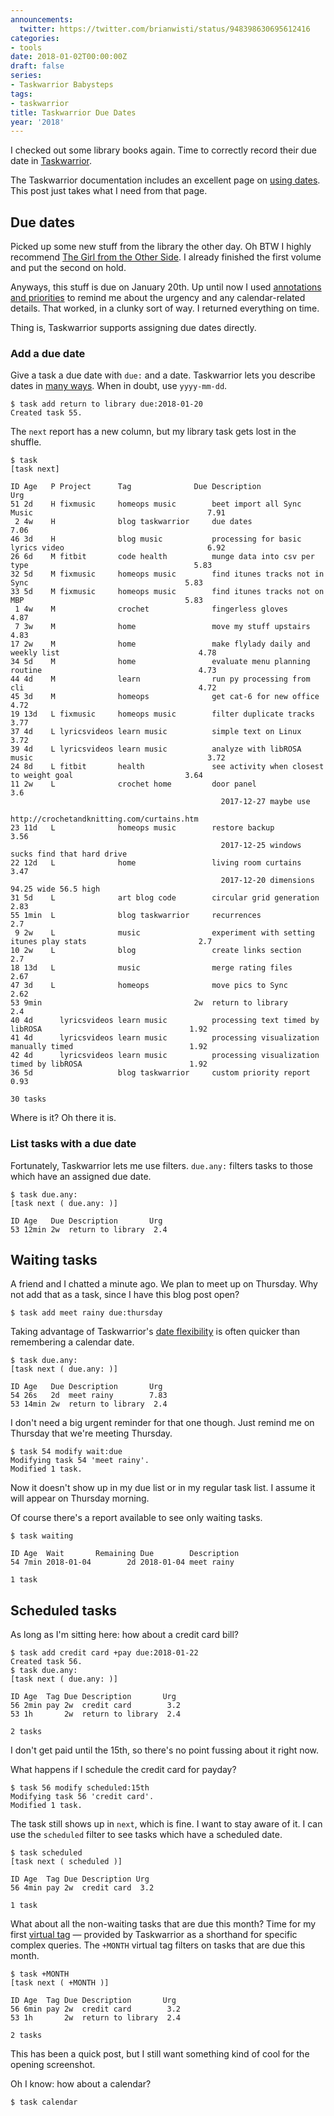 ```yaml
---
announcements:
  twitter: https://twitter.com/brianwisti/status/948398630695612416
categories:
- tools
date: 2018-01-02T00:00:00Z
draft: false
series:
- Taskwarrior Babysteps
tags:
- taskwarrior
title: Taskwarrior Due Dates
year: '2018'
---
```


I checked out some library books again. Time to correctly record their due
date in [Taskwarrior][]. 

[Taskwarrior]: https://taskwarrior.org
<!--more-->

The Taskwarrior documentation includes an excellent page on [using dates][]. This post just takes what I
need from that page.

[using dates]: https://taskwarrior.org/docs/using_dates.html

## Due dates

Picked up some new stuff from the library the other day. Oh BTW I highly recommend [The Girl from the Other
Side][]. I already finished the first volume and put the second on hold.

Anyways, this stuff is due on January 20th. Up until now I used [annotations and priorities][] to remind me
about the urgency and any calendar-related details. That worked, in a clunky sort of way. I returned
everything on time.

Thing is, Taskwarrior supports assigning due dates directly.

[annotations and priorities]: /2017/12/25/taskwarrior-priorities

[The Girl from the Other Side]: https://www.goodreads.com/book/show/30139736-the-girl-from-the-other-side

### Add a due date

Give a task a due date with `due:` and a date. Taskwarrior lets you describe
dates in [many ways][]. When in doubt, use `yyyy-mm-dd`.

[many ways]: https://taskwarrior.org/docs/named_dates.html

``` console
$ task add return to library due:2018-01-20
Created task 55.
```

The `next` report has a new column, but my library task gets lost in the shuffle.

``` console
$ task
[task next]

ID Age   P Project      Tag              Due Description                                                      Urg 
51 2d    H fixmusic     homeops music        beet import all Sync Music                                       7.91
 2 4w    H              blog taskwarrior     due dates                                                        7.06
46 3d    H              blog music           processing for basic lyrics video                                6.92
26 6d    M fitbit       code health          munge data into csv per type                                     5.83
32 5d    M fixmusic     homeops music        find itunes tracks not in Sync                                   5.83
33 5d    M fixmusic     homeops music        find itunes tracks not on MBP                                    5.83
 1 4w    M              crochet              fingerless gloves                                                4.87
 7 3w    M              home                 move my stuff upstairs                                           4.83
17 2w    M              home                 make flylady daily and weekly list                               4.78
34 5d    M              home                 evaluate menu planning routine                                   4.73
44 4d    M              learn                run py processing from cli                                       4.72
45 3d    M              homeops              get cat-6 for new office                                         4.72
19 13d   L fixmusic     homeops music        filter duplicate tracks                                          3.77
37 4d    L lyricsvideos learn music          simple text on Linux                                             3.72
39 4d    L lyricsvideos learn music          analyze with libROSA music                                       3.72
24 8d    L fitbit       health               see activity when closest to weight goal                         3.64
11 2w    L              crochet home         door panel                                                        3.6
                                               2017-12-27 maybe use                                               
                                             http://crochetandknitting.com/curtains.htm                           
23 11d   L              homeops music        restore backup                                                   3.56
                                               2017-12-25 windows sucks find that hard drive                      
22 12d   L              home                 living room curtains                                             3.47
                                               2017-12-20 dimensions 94.25 wide 56.5 high                         
31 5d    L              art blog code        circular grid generation                                         2.83
55 1min  L              blog taskwarrior     recurrences                                                       2.7
 9 2w    L              music                experiment with setting itunes play stats                         2.7
10 2w    L              blog                 create links section                                              2.7
18 13d   L              music                merge rating files                                               2.67
47 3d    L              homeops              move pics to Sync                                                2.62
53 9min                                  2w  return to library                                                 2.4
40 4d      lyricsvideos learn music          processing text timed by libROSA                                 1.92
41 4d      lyricsvideos learn music          processing visualization manually timed                          1.92
42 4d      lyricsvideos learn music          processing visualization timed by libROSA                        1.92
36 5d                   blog taskwarrior     custom priority report                                           0.93

30 tasks
```

Where is it? Oh there it is.

### List tasks with a due date

Fortunately, Taskwarrior lets me use filters. `due.any:` filters tasks to those
which have an assigned due date.

``` console
$ task due.any:
[task next ( due.any: )]

ID Age   Due Description       Urg 
53 12min 2w  return to library  2.4
```

## Waiting tasks

A friend and I chatted a minute ago. We plan to meet up on Thursday. Why not add that as a task,
since I have this blog post open?

``` console
$ task add meet rainy due:thursday
```

Taking advantage of Taskwarrior's [date flexibility][] is often quicker than
remembering a calendar date.

[date flexibility]: https://taskwarrior.org/docs/named_dates.html

``` console
$ task due.any:
[task next ( due.any: )]

ID Age   Due Description       Urg 
54 26s   2d  meet rainy        7.83
53 14min 2w  return to library  2.4
```

I don't need a big urgent reminder for that one though. Just remind me on
Thursday that we're meeting Thursday.

``` console
$ task 54 modify wait:due
Modifying task 54 'meet rainy'.
Modified 1 task.
```

Now it doesn't show up in my due list or in my regular task list. I assume it
will appear on Thursday morning.

Of course there's a report available to see only waiting tasks.

``` console
$ task waiting              

ID Age  Wait       Remaining Due        Description
54 7min 2018-01-04        2d 2018-01-04 meet rainy 

1 task
```

## Scheduled tasks

As long as I'm sitting here: how about a credit card bill?

``` console
$ task add credit card +pay due:2018-01-22                                                                        
Created task 56. 
$ task due.any:
[task next ( due.any: )]

ID Age  Tag Due Description       Urg 
56 2min pay 2w  credit card        3.2
53 1h       2w  return to library  2.4

2 tasks
```

I don't get paid until the 15th, so there's no point fussing about it right now.

What happens if I schedule the credit card for payday?

``` console
$ task 56 modify scheduled:15th
Modifying task 56 'credit card'.                                                                                  
Modified 1 task.  
```

The task still shows up in `next`, which is fine. I want to stay aware of it. I can use the `scheduled` filter
to see tasks which have a scheduled date.

``` console
$ task scheduled
[task next ( scheduled )]

ID Age  Tag Due Description Urg 
56 4min pay 2w  credit card  3.2

1 task
```

What about all the non-waiting tasks that are due this month? Time for my first
[virtual tag][] — provided by Taskwarrior as a shorthand for specific complex
queries. The `+MONTH` virtual tag filters on tasks that are due this month.

[virtual tag]: https://taskwarrior.org/docs/tags.html#supported

``` console
$ task +MONTH
[task next ( +MONTH )]

ID Age  Tag Due Description       Urg 
56 6min pay 2w  credit card        3.2
53 1h       2w  return to library  2.4

2 tasks
```

This has been a quick post, but I still want something kind of cool for the opening screenshot.

Oh I know: how about a calendar?

``` console
$ task calendar
```

